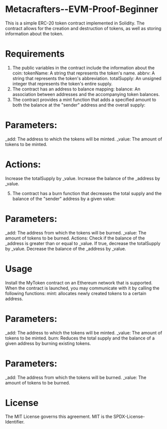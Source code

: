 # Metacrafters--EVM-Proof-Beginner
This is a simple ERC-20 token contract implemented in Solidity. The contract allows for the creation and destruction of tokens, as well as storing information about the token.

# Requirements
1. The public variables in the contract include the information about the coin:
tokenName: A string that represents the token's name.
abbrv: A string that represents the token's abbreviation.
totalSupply: An unsigned integer that represents the token's entire supply.
2. The contract has an address to balance mapping:
balance: An association between addresses and the accompanying token balances.
3. The contract provides a mint function that adds a specified amount to both the balance at the "sender" address and the overall supply:
   
# Parameters:
_add: The address to which the tokens will be minted.
_value: The amount of tokens to be minted.
# Actions:
 Increase the totalSupply by _value.
 Increase the balance of the _address by _value.

5. The contract has a burn function that decreases the total supply and the balance of the "sender" address by a given value:

# Parameters:
_add: The address from which the tokens will be burned.
_value: The amount of tokens to be burned.
Actions:
Check if the balance of the _address is greater than or equal to _value.
If true, decrease the totalSupply by _value.
Decrease the balance of the _address by _value.
# Usage
Install the MyToken contract on an Ethereum network that is supported.
When the contract is launched, you may communicate with it by calling the following functions:
mint: allocates newly created tokens to a certain address.

# Parameters:
_add: The address to which the tokens will be minted.
_value: The amount of tokens to be minted.
burn: Reduces the total supply and the balance of a given address by burning existing tokens.

# Parameters:
_add: The address from which the tokens will be burned.
_value: The amount of tokens to be burned.
# License
The MIT License governs this agreement. MIT is the SPDX-License-Identifier.
